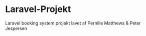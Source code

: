 # Laravel-Projekt

Laravel booking system projekt lavet af Pernille Matthews &amp; Peter Jespersen

